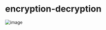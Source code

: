# encryption-decryption
![image](https://user-images.githubusercontent.com/30718665/36349322-c9c8c816-14a9-11e8-8bbd-a254a9935c35.png)
